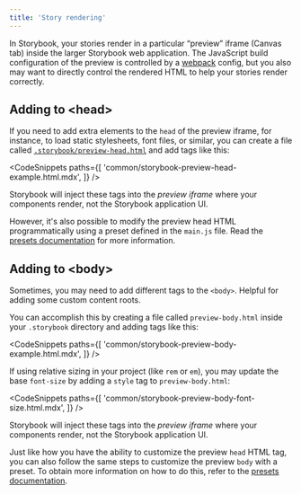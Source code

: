 ```yaml
---
title: 'Story rendering'
---
```


In Storybook, your stories render in a particular “preview” iframe (Canvas tab) inside the larger Storybook web application. The JavaScript build configuration of the preview is controlled by a [webpack](../09-builders/webpack.md) config, but you also may want to directly control the rendered HTML to help your stories render correctly.

## Adding to &#60;head&#62;

If you need to add extra elements to the `head` of the preview iframe, for instance, to load static stylesheets, font files, or similar, you can create a file called [`.storybook/preview-head.html`](./index.md#configure-story-rendering) and add tags like this:

<!-- prettier-ignore-start -->

<CodeSnippets
  paths={[
    'common/storybook-preview-head-example.html.mdx',
  ]}
/>

<!-- prettier-ignore-end -->

<Callout variant="info">

Storybook will inject these tags into the _preview iframe_ where your components render, not the Storybook application UI.

</Callout>

However, it's also possible to modify the preview head HTML programmatically using a preset defined in the `main.js` file. Read the [presets documentation](../07-addons/writing-presets.md#ui-configuration) for more information.

## Adding to &#60;body&#62;

Sometimes, you may need to add different tags to the `<body>`. Helpful for adding some custom content roots.

You can accomplish this by creating a file called `preview-body.html` inside your `.storybook` directory and adding tags like this:

<!-- prettier-ignore-start -->

<CodeSnippets
  paths={[
    'common/storybook-preview-body-example.html.mdx',
  ]}
/>

<!-- prettier-ignore-end -->

If using relative sizing in your project (like `rem` or `em`), you may update the base `font-size` by adding a `style` tag to `preview-body.html`:

<!-- prettier-ignore-start -->

<CodeSnippets
  paths={[
    'common/storybook-preview-body-font-size.html.mdx',
  ]}
/>

<!-- prettier-ignore-end -->

<Callout variant="info">

Storybook will inject these tags into the _preview iframe_ where your components render, not the Storybook application UI.

</Callout>

Just like how you have the ability to customize the preview `head` HTML tag, you can also follow the same steps to customize the preview `body` with a preset. To obtain more information on how to do this, refer to the [presets documentation](../07-addons/writing-presets.md#ui-configuration).
